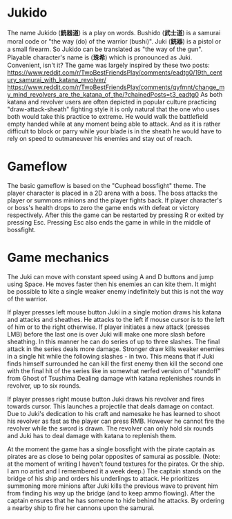 ﻿# Jukido
The name Jukido (**銃器道**) is a play on words. Bushido (**武士道**) is a samurai moral code or "the way (do) of the warrior (bushi)". Juki (**銃器**) is a pistol or a small firearm. So Jukido can be translated as "the way of the gun".
Playable character's name is (**珠希**) which is pronounced as Juki. Convenient, isn't it?
The game was largely inspired by these two posts:
https://www.reddit.com/r/TwoBestFriendsPlay/comments/eadtg0/19th_century_samurai_with_katana_revolver/
https://www.reddit.com/r/TwoBestFriendsPlay/comments/qyfmnt/change_my_mind_revolvers_are_the_katana_of_the/?chainedPosts=t3_eadtg0
As both katana and revolver users are often depicted in popular culture practicing "draw-attack-sheath" fighting style it is only natural that the one who uses both would take this practice to extreme. He would walk the battlefield empty handed while at any moment being able to attack. And as it is rather difficult to block or parry while your blade is in the sheath he would have to rely on speed to outmaneuver his enemies and stay out of reach.

# Gameflow
The basic gameflow is based on the "Cuphead bossfight" theme. The player character is placed in a 2D arena with a boss. The boss attacks the player or summons minions and the player fights back. If player character's or boss's health drops to zero the game ends with defeat or victory respectively. After this the game can be restarted by pressing R or exited by pressing Esc. Pressing Esc also ends the game in while in the middle of bossfight.

# Game mechanics
The Juki can move with constant speed using A and D buttons and jump using Space. He moves faster then his enemies an can kite them. It might be possible to kite a single weaker enemy indefinitely but this is not the way of the warrior.

If player presses left mouse button Juki in a single motion draws his katana and attacks and sheathes. He attacks to the left if mouse cursor is to the left of him or to the right otherwise.
If player initiates a new attack (presses LMB) before the last one is over Juki will make one more slash before sheathing. In this manner he can do series of up to three slashes.
The final attack in the series deals more damage. Stronger draw kills weaker enemies in a single hit while the following slashes - in two. This means that if Juki finds himself surrounded he can kill the first enemy then kill the second one with the final hit of the series like in somewhat nerfed version of "standoff" from Ghost of Tsushima
Dealing damage with katana replenishes rounds in revolver, up to six rounds.

If player presses right mouse button Juki draws his revolver and fires towards cursor. This launches a projectile that deals damage on contact. Due to Juki's dedication to his craft and namesake he has learned to shoot his revolver as fast as the player can press RMB. However he cannot fire the revolver while the sword is drawn.
The revolver can only hold six rounds and Juki has to deal damage with katana to replenish them.

At the moment the game has a single bossfight with the pirate captain as pirates are as close to being polar opposites of samurai as possible.
(Note: at the moment of writing I haven't found textures for the pirates. Or the ship. I am no artist and I remembered it a week deep.)
The captain stands on the bridge of his ship and orders his underlings to attack. He prioritizes summoning more minions after Juki kills the previous wave to prevent him from finding his way up the bridge (and to keep ammo flowing).
After the captain ensures that he has someone to hide behind he attacks. By ordering a nearby ship to fire her cannons upon the samurai.
